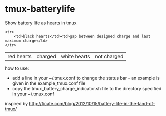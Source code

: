 tmux-batterylife
================

Show battery life as hearts in tmux

<table border="0">
	<tr>
		<td>red hearts</td><td>charged</td>
	</tr<
	<tr>
		<td>white hearts</td><td>not charged</td>
	
	<tr>
		<td>black hearts</td><td>gap between designed charge and last maximum charge</td>
	</tr>
</table>

how to use:
<ul>
	<li>add a line in your ~/.tmux.conf to change the status bar - an example is given in the example_tmux.conf file</li>
	<li>copy the tmux_battery_charge_indicator.sh file to the directory specified in your ~/.tmux.conf</li>
</ul>

inspired by http://ficate.com/blog/2012/10/15/battery-life-in-the-land-of-tmux/
